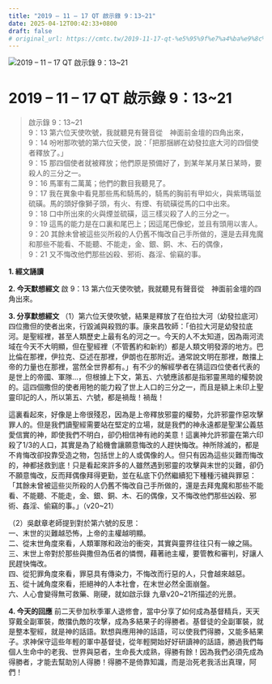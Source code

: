 ```yaml
---
title: "2019 – 11 – 17 QT 啟示錄 9：13~21"
date: 2025-04-12T00:42:33+0800
draft: false
# original_url: https://cmtc.tw/2019-11-17-qt-%e5%95%9f%e7%a4%ba%e9%8c%84-9%ef%bc%9a1321
---
```


![2019 – 11 – 17 QT 啟示錄 9：13\~21](/images/qt.jpg   "2019 – 11 – 17 QT 啟示錄 9：13\~21")

# 2019 – 11 – 17 QT 啟示錄 9：13\~21

> 啟示錄 9：13\~21  
> 9：13 第六位天使吹號，我就聽見有聲音從　神面前金壇的四角出來，  
> 9：14 吩咐那吹號的第六位天使，說：「把那捆綁在幼發拉底大河的四個使者釋放了。」  
> 9：15 那四個使者就被釋放；他們原是預備好了，到某年某月某日某時，要殺人的三分之一。  
> 9：16 馬軍有二萬萬；他們的數目我聽見了。  
> 9：17 我在異象中看見那些馬和騎馬的，騎馬的胸前有甲如火，與紫瑪瑙並硫磺。馬的頭好像獅子頭，有火、有煙、有硫磺從馬的口中出來。  
> 9：18 口中所出來的火與煙並硫磺，這三樣災殺了人的三分之一。  
> 9：19 這馬的能力是在口裏和尾巴上；因這尾巴像蛇，並且有頭用以害人。  
> 9：20 其餘未曾被這些災所殺的人仍舊不悔改自己手所做的，還是去拜鬼魔和那些不能看、不能聽、不能走，金、銀、銅、木、石的偶像，  
> 9：21 又不悔改他們那些凶殺、邪術、姦淫、偷竊的事。

**1. 經文誦讀**

**2.  今天默想經文**
啟 9：13 第六位天使吹號，我就聽見有聲音從　神面前金壇的四角出來。

**3. 分享默想經文**
（1）第六位天使吹號，結果是釋放了在伯拉大河（幼發拉底河）四位撒但的使者出來，行毀滅與殺戮的事。康來昌牧師：「伯拉大河是幼發拉底河。是聖經裡，甚至人類歷史上最有名的河之一。今天的人不太知道，因為兩河流域在今天不大明顯，但在聖經裡（不管舊約和新約）都是人類文明發源的地方。巴比倫在那裡，伊拉克、亞述在那裡，伊朗也在那附近。通常說文明在那裡，敵擋上帝的力量也在那裡，當然全世界都有。」有不少的解經學者在猜這四位使者代表的是世上的帝國、軍隊…，但根據上下文，第五、六號應該都是指邪靈黑暗的權勢說的。這四個撒但的使者用牠的能力殺了世上人口的三分之一，而且是額上未印上聖靈印記的人，所以第五、六號，都是禍哉！禍哉！

這裏看起來，好像是上帝很殘忍，因為是上帝釋放邪靈的權勢，允許邪靈作惡攻擊罪人的。但是我們讀聖經需要站在堅定的立場，就是我們的神永遠都是聖潔公義慈愛信實的神，即使我們不明白，卻仍相信神有祂的美意！這裏神允許邪靈在第六印殺了1/3的人口，其實是為了給機會讓願意悔改的人趕快悔改。神所除滅的，都是不肯悔改卻投靠受造之物，包括世上的人或偶像的人。但只有因為這些災難而悔改的，神都拯救到底！只是看起來許多的人雖然遇到邪靈的攻擊與末世的災難，卻仍不願意悔改，反而拜偶像拜得更勤，並在私底下仍然繼續犯下種種污穢與罪惡：「其餘未曾被這些災所殺的人仍舊不悔改自己手所做的，還是去拜鬼魔和那些不能看、不能聽、不能走，金、銀、銅、木、石的偶像，又不悔改他們那些凶殺、邪術、姦淫、偷竊的事。」（v20\~21）

（2）吳獻章老師提到對於第六號的反思：  
一、末世的災難越恐怖，上帝的主權越明顯。  
二、從末世角度來看，人類軍隊和政治的衝突，其實與靈界往往只有一線之隔。  
三、末世上帝對於那些與撒但為伍者的憐憫，藉著祂主權，要管教和審判，好讓人民趕快悔改。  
四、從犯罪角度來看，罪惡具有傳染力，不悔改而行惡的人，只會越來越惡。  
五、從十誡角度來看，拒絕神的人本社會，在末世必然全面崩盤。  
六、人心會變得無可救藥、剛硬，就如啟示錄 九章v20\~21所描述的光景。

**4. 今天的回應**
前二天參加秋季軍人退修會，當中分享了如何成為基督精兵，天天穿戴全副軍裝，敵擋仇敵的攻擊，成為多結果子的得勝者。基督徒的全副軍裝，就是整本聖經，就是神的話語。默想與應用神的話語，可以使我們得勝，又能多結果子。求神保守這些年輕的軍中基督徒，從年輕開始好好研讀神的話語，勝過我們每個人生命中的老我、世界與惡者，生命長大成熟，得勝有餘！因為我們必須先成為得勝者，才能去幫助別人得勝！得勝不是倚靠知識，而是治死老我活出真理，阿們！
